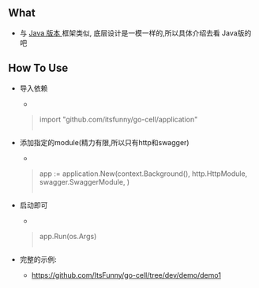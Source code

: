 ## What

- 与 [Java 版本 ](https://github.com/ItsFunny/cell) 框架类似, 底层设计是一模一样的,所以具体介绍去看 Java版的吧

## How To Use

- 导入依赖

    - > ```
    > import "github.com/itsfunny/go-cell/application"
    > ```

- 添加指定的module(精力有限,所以只有http和swagger)

    - > ```
    > app := application.New(context.Background(),
    >    http.HttpModule,
    >    swagger.SwaggerModule,
    > )
    > ```

- 启动即可

    - > ```
    > app.Run(os.Args)
    > ```

- 完整的示例:
    - https://github.com/ItsFunny/go-cell/tree/dev/demo/demo1